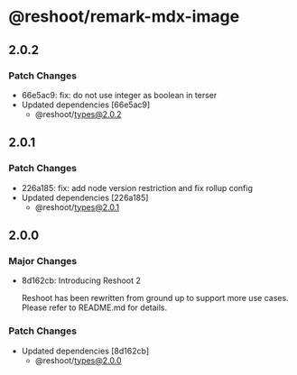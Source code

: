# @reshoot/remark-mdx-image

## 2.0.2

### Patch Changes

- 66e5ac9: fix: do not use integer as boolean in terser
- Updated dependencies [66e5ac9]
  - @reshoot/types@2.0.2

## 2.0.1

### Patch Changes

- 226a185: fix: add node version restriction and fix rollup config
- Updated dependencies [226a185]
  - @reshoot/types@2.0.1

## 2.0.0

### Major Changes

- 8d162cb: Introducing Reshoot 2

  Reshoot has been rewritten from ground up to support more use cases. Please refer to README.md for details.

### Patch Changes

- Updated dependencies [8d162cb]
  - @reshoot/types@2.0.0
